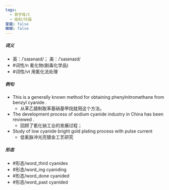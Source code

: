 ```yaml
---
tags:
  - 首字母/C
  - 级别/托福
掌握: false
模糊: false
---
```

##### 词义
- 英：/ˈsaɪənaɪd/； 美：/ˈsaɪənaɪd/
- #词性/n  氰化物(剧毒化学品)
- #词性/vt  用氰化法处理
##### 例句
- This is a generally known method for obtaining phenylnitromethane from benzyl cyanide .
	- 从苯乙腈制取苯基硝基甲烷就用这个方法。
- The development process of sodium cyanide industry in China has been reviewed .
	- 回顾了氰化钠工业的发展过程；
- Study of low cyanide bright gold plating process with pulse current
	- 低氰脉冲光亮镀金工艺研究
##### 形态
- #形态/word_third cyanides
- #形态/word_ing cyaniding
- #形态/word_done cyanided
- #形态/word_past cyanided
